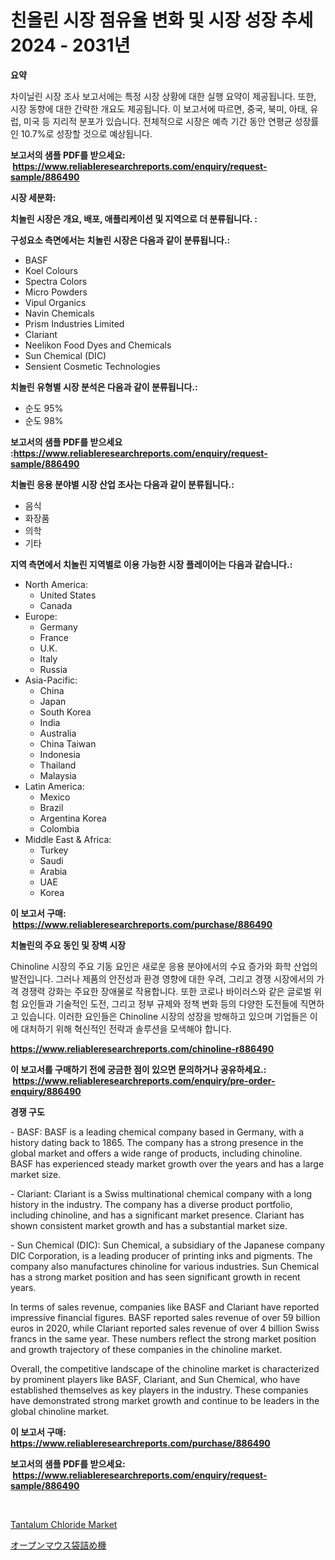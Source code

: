 <p><h1>친올린 시장 점유율 변화 및 시장 성장 추세 2024 - 2031년</h1></p><p><strong>요약</strong></p>
<p><p>차이닐린 시장 조사 보고서에는 특정 시장 상황에 대한 실행 요약이 제공됩니다. 또한, 시장 동향에 대한 간략한 개요도 제공됩니다. 이 보고서에 따르면, 중국, 북미, 아태, 유럽, 미국 등 지리적 분포가 있습니다. 전체적으로 시장은 예측 기간 동안 연평균 성장률인 10.7%로 성장할 것으로 예상됩니다.</p></p>
<p><strong>보고서의 샘플 PDF를 받으세요: &nbsp;<a href="https://www.reliableresearchreports.com/enquiry/request-sample/886490">https://www.reliableresearchreports.com/enquiry/request-sample/886490</a></strong></p>
<p><strong>시장 세분화:</strong></p>
<p><strong> 치놀린 시장은 개요, 배포, 애플리케이션 및 지역으로 더 분류됩니다. :</strong></p>
<p><strong>구성요소 측면에서는 치놀린 시장은 다음과 같이 분류됩니다.:</strong></p>
<p><ul><li>BASF</li><li>Koel Colours</li><li>Spectra Colors</li><li>Micro Powders</li><li>Vipul Organics</li><li>Navin Chemicals</li><li>Prism Industries Limited</li><li>Clariant</li><li>Neelikon Food Dyes and Chemicals</li><li>Sun Chemical (DIC)</li><li>Sensient Cosmetic Technologies</li></ul></p>
<p><strong> 치놀린 유형별 시장 분석은 다음과 같이 분류됩니다.:</strong></p>
<p><ul><li>순도 95%</li><li>순도 98%</li></ul></p>
<p><strong>보고서의 샘플 PDF를 받으세요 :<a href="https://www.reliableresearchreports.com/enquiry/request-sample/886490">https://www.reliableresearchreports.com/enquiry/request-sample/886490</a></strong></p>
<p><strong> 치놀린 응용 분야별 시장 산업 조사는 다음과 같이 분류됩니다.:</strong></p>
<p><ul><li>음식</li><li>화장품</li><li>의학</li><li>기타</li></ul></p>
<p><strong>지역 측면에서 치놀린 지역별로 이용 가능한 시장 플레이어는 다음과 같습니다.:</strong></p>
<p><ul>
    <li>
        North America:
        <ul>
            <li>United States</li>
            <li>Canada</li>
        </ul>
    </li>
    <li>
        Europe:
        <ul>
            <li>Germany</li>
            <li>France</li>
            <li>U.K.</li>
            <li>Italy</li>
            <li>Russia</li>
        </ul>
    </li>
    <li>
        Asia-Pacific:
        <ul>
            <li>China</li>
            <li>Japan</li>
            <li>South Korea</li>
            <li>India</li>
            <li>Australia</li>
            <li>China Taiwan</li>
            <li>Indonesia</li>
            <li>Thailand</li>
            <li>Malaysia</li>
        </ul>
    </li>
    <li>
        Latin America:
        <ul>
            <li>Mexico</li>
            <li>Brazil</li>
            <li>Argentina Korea</li>
            <li>Colombia</li>
        </ul>
    </li>
    <li>
        Middle East & Africa:
        <ul>
            <li>Turkey</li>
            <li>Saudi</li>
            <li>Arabia</li>
            <li>UAE</li>
            <li>Korea</li>
        </ul>
    </li>
    </ul></p>
<p><strong>이 보고서 구매: &nbsp;<a href="https://www.reliableresearchreports.com/purchase/886490">https://www.reliableresearchreports.com/purchase/886490</a></strong></p>
<p><strong>치놀린의 주요 동인 및 장벽 시장</strong></p>
<p><p>Chinoline 시장의 주요 기동 요인은 새로운 응용 분야에서의 수요 증가와 화학 산업의 발전입니다. 그러나 제품의 안전성과 환경 영향에 대한 우려, 그리고 경쟁 시장에서의 가격 경쟁력 강화는 주요한 장애물로 작용합니다. 또한 코로나 바이러스와 같은 글로벌 위험 요인들과 기술적인 도전, 그리고 정부 규제와 정책 변화 등의 다양한 도전들에 직면하고 있습니다. 이러한 요인들은 Chinoline 시장의 성장을 방해하고 있으며 기업들은 이에 대처하기 위해 혁신적인 전략과 솔루션을 모색해야 합니다.</p></p>
<p><strong><a href="https://www.reliableresearchreports.com/chinoline-r886490">https://www.reliableresearchreports.com/chinoline-r886490</a></strong></p>
<p><strong>이 보고서를 구매하기 전에 궁금한 점이 있으면 문의하거나 공유하세요.: &nbsp;<a href="https://www.reliableresearchreports.com/enquiry/pre-order-enquiry/886490">https://www.reliableresearchreports.com/enquiry/pre-order-enquiry/886490</a></strong></p>
<p><strong>경쟁 구도</strong></p>
<p><p>- BASF: BASF is a leading chemical company based in Germany, with a history dating back to 1865. The company has a strong presence in the global market and offers a wide range of products, including chinoline. BASF has experienced steady market growth over the years and has a large market size.</p><p>- Clariant: Clariant is a Swiss multinational chemical company with a long history in the industry. The company has a diverse product portfolio, including chinoline, and has a significant market presence. Clariant has shown consistent market growth and has a substantial market size.</p><p>- Sun Chemical (DIC): Sun Chemical, a subsidiary of the Japanese company DIC Corporation, is a leading producer of printing inks and pigments. The company also manufactures chinoline for various industries. Sun Chemical has a strong market position and has seen significant growth in recent years.</p><p>In terms of sales revenue, companies like BASF and Clariant have reported impressive financial figures. BASF reported sales revenue of over 59 billion euros in 2020, while Clariant reported sales revenue of over 4 billion Swiss francs in the same year. These numbers reflect the strong market position and growth trajectory of these companies in the chinoline market.</p><p>Overall, the competitive landscape of the chinoline market is characterized by prominent players like BASF, Clariant, and Sun Chemical, who have established themselves as key players in the industry. These companies have demonstrated strong market growth and continue to be leaders in the global chinoline market.</p></p>
<p><strong>이 보고서 구매: &nbsp; <a href="https://www.reliableresearchreports.com/purchase/886490">https://www.reliableresearchreports.com/purchase/886490</a></strong></p>
<p><strong>보고서의 샘플 PDF를 받으세요: &nbsp;<a href="https://www.reliableresearchreports.com/enquiry/request-sample/886490">https://www.reliableresearchreports.com/enquiry/request-sample/886490</a></strong><strong></strong></p>
<p>&nbsp;</p>
<p><p><a href="https://pretty-mail-caf.notion.site/Tantalum-Chloride-Market-Size-Evaluating-its-Market-Trends-Growth-and-Projections-2024-2031-66f501b5278141eb8ac6aec646fbaaae">Tantalum Chloride Market</a></p><p><a href="https://github.com/SarahFahey88/Market-Research-Report-List-1/blob/main/356668821718.md">オープンマウス袋詰め機</a></p></p>